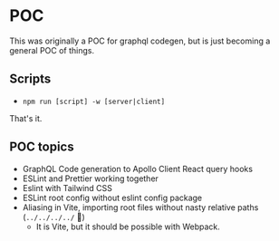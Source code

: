 # POC

This was originally a POC for graphql codegen, but is just becoming a general POC of things.

## Scripts

- `npm run [script] -w [server|client]`

That's it.

## POC topics

- GraphQL Code generation to Apollo Client React query hooks
- ESLint and Prettier working together
- Eslint with Tailwind CSS
- ESLint root config without eslint config package
- Aliasing in Vite, importing root files without nasty relative paths (`../../../../` 🤢)
  - It is Vite, but it should be possible with Webpack.
